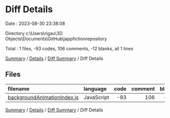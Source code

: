 # Diff Details

Date : 2023-08-30 23:38:08

Directory c:\\Users\\rigau\\3D Objects\\Documents\\GitHub\\jappfictionrepository

Total : 1 files,  -93 codes, 106 comments, -12 blanks, all 1 lines

[Summary](results.md) / [Details](details.md) / [Diff Summary](diff.md) / Diff Details

## Files
| filename | language | code | comment | blank | total |
| :--- | :--- | ---: | ---: | ---: | ---: |
| [backgroundAnimationIndex.js](/backgroundAnimationIndex.js) | JavaScript | -93 | 106 | -12 | 1 |

[Summary](results.md) / [Details](details.md) / [Diff Summary](diff.md) / Diff Details